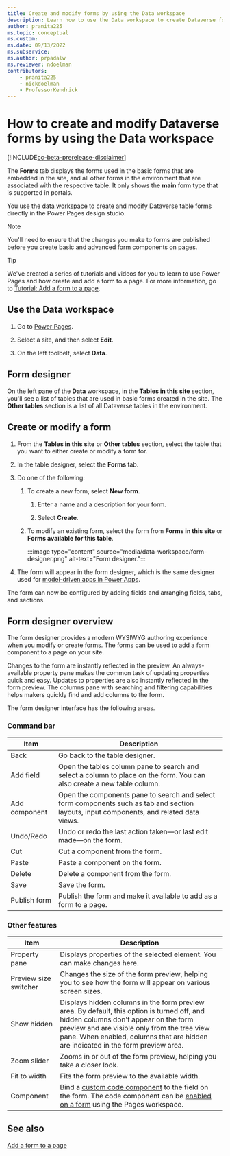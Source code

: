 ```yaml
---
title: Create and modify forms by using the Data workspace
description: Learn how to use the Data workspace to create Dataverse forms.
author: pranita225
ms.topic: conceptual
ms.custom: 
ms.date: 09/13/2022
ms.subservice:
ms.author: prpadalw
ms.reviewer: ndoelman
contributors:
    - pranita225
    - nickdoelman
    - ProfessorKendrick
---
```


# How to create and modify Dataverse forms by using the Data workspace

[!INCLUDE[cc-beta-prerelease-disclaimer](../includes/cc-beta-prerelease-disclaimer.md)]

The **Forms** tab displays the forms used in the basic forms that are embedded in the site, and all other forms in the environment that are associated with the respective table. It only shows the **main** form type that is supported in portals. 

You use the [data workspace](..\getting-started\use-data-workspace.md) to create and modify Dataverse table forms directly in the Power Pages design studio.

> [!NOTE]
> You'll need to ensure that the changes you make to forms are published before you create basic and advanced form components on pages.

> [!TIP]
> We've created a series of tutorials and videos for you to learn to use Power Pages and how create and add a form to a page. For more information, go to [Tutorial: Add a form to a page](../getting-started/tutorial-add-form-to-page.md).

## Use the Data workspace

1. Go to [Power Pages](https://make.powerpages.microsoft.com/).

1. Select a site, and then select **Edit**.

1. On the left toolbelt, select **Data**.

## Form designer

On the left pane of the **Data** workspace, in the **Tables in this site** section, you'll see a list of tables that are used in basic forms created in the site. The **Other tables** section is a list of all Dataverse tables in the environment.

## Create or modify a form

1. From the **Tables in this site** or **Other tables** section, select the table that you want to either create or modify a form for.

1. In the table designer, select the **Forms** tab.

1. Do one of the following:

    1. To create a new form, select **New form**.

        1. Enter a name and a description for your form.

        1. Select **Create**.

    1. To modify an existing form, select the form from **Forms in this site** or **Forms available for this table**. 

        :::image type="content" source="media/data-workspace/form-designer.png" alt-text="Form designer.":::

1. The form will appear in the form designer, which is the same designer used for [model-driven apps in Power Apps](/power-apps/maker/model-driven-apps/form-designer-overview). 

The form can now be configured by adding fields and arranging fields, tabs, and sections.

## Form designer overview

The form designer provides a modern WYSIWYG authoring experience when you modify or create forms. The forms can be used to add a form component to a page on your site.

Changes to the form are instantly reflected in the preview. An always-available property pane makes the common task of updating properties quick and easy. Updates to properties are also instantly reflected in the form preview. The columns pane with searching and filtering capabilities helps makers quickly find and add columns to the form. 

The form designer interface has the following areas.

### Command bar

| Item | Description |
| - | - |
| Back | Go back to the table designer. |
| Add field | Open the tables column pane to search and select a column to place on the form. You can also create a new table column. |
| Add component | Open the components pane to search and select form components such as tab and section layouts, input components, and related data views. |
| Undo/Redo | Undo or redo the last action taken—or last edit made—on the form. |
| Cut | Cut a component from the form. |
| Paste | Paste a component on the form. |
| Delete | Delete a component from the form. |
| Save | Save the form. |
| Publish form | Publish the form and make it available to add as a form to a page. |

### Other features

| Item | Description |
| - | - |
| Property pane | Displays properties of the selected element. You can make changes here. |
| Preview size switcher | Changes the size of the form preview, helping you to see how the form will appear on various screen sizes. |
| Show hidden | Displays hidden columns in the form preview area. By default, this option is turned off, and hidden columns don't appear on the form preview and are visible only from the tree view pane. When enabled, columns that are hidden are indicated in the form preview area. |
| Zoom slider | Zooms in or out of the form preview, helping you take a closer look. |
| Fit to width | Fits the form preview to the available width. |
| Component | Bind a [custom code component](/power-apps/developer/component-framework/custom-controls-overview) to the field on the form. The code component can be [enabled on a form](../getting-started/add-form.md#enable-code-components-on-form-fields) using the Pages workspace. |

## See also

[Add a form to a page](../getting-started/add-form.md)